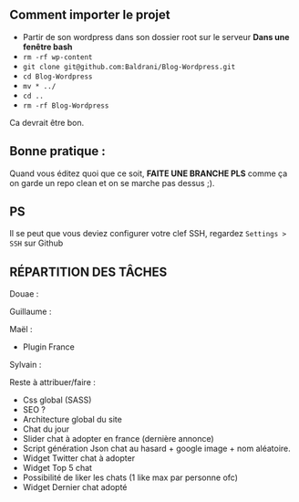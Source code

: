 Comment importer le projet
--

* Partir de son wordpress dans son dossier root sur le serveur
**Dans une fenêtre bash**
* `rm -rf wp-content`
* `git clone git@github.com:Baldrani/Blog-Wordpress.git`
* `cd Blog-Wordpress`
* `mv * ../`
* `cd ..`
* `rm -rf Blog-Wordpress`

Ca devrait être bon.

Bonne pratique : 
--
Quand vous éditez quoi que ce soit, **FAITE UNE BRANCHE PLS** comme ça on garde un repo clean et on se marche pas dessus ;).

PS
--
Il se peut que vous deviez configurer votre clef SSH, regardez `Settings > SSH` sur Github


**RÉPARTITION DES TÂCHES**
--

Douae : 

Guillaume : 

Maël :
* Plugin France

Sylvain : 

Reste à attribuer/faire : 
* Css global (SASS)
* SEO ?
* Architecture global du site
* Chat du jour
* Slider chat à adopter en france (dernière annonce)
* Script génération Json chat au hasard + google image + nom aléatoire.
* Widget Twitter chat à adopter
* Widget Top 5 chat
* Possibilité de liker les chats (1 like max par personne ofc)
* Widget Dernier chat adopté

